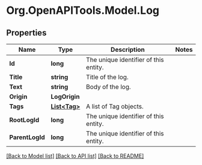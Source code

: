 
# Org.OpenAPITools.Model.Log

## Properties

Name | Type | Description | Notes
------------ | ------------- | ------------- | -------------
**Id** | **long** | The unique identifier of this entity. | 
**Title** | **string** | Title of the log. | 
**Text** | **string** | Body of the log. | 
**Origin** | **LogOrigin** |  | 
**Tags** | [**List&lt;Tag&gt;**](Tag.md) | A list of Tag objects. | 
**RootLogId** | **long** | The unique identifier of this entity. | 
**ParentLogId** | **long** | The unique identifier of this entity. | 

[[Back to Model list]](../README.md#documentation-for-models)
[[Back to API list]](../README.md#documentation-for-api-endpoints)
[[Back to README]](../README.md)

